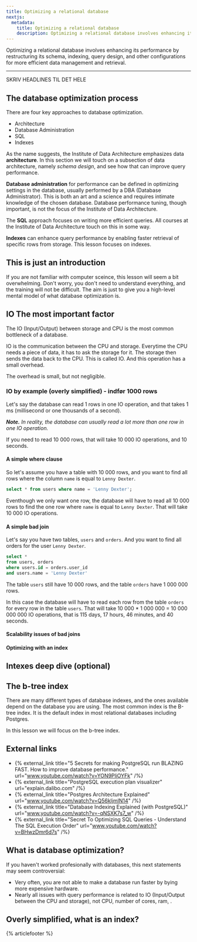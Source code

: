 ```yaml
---
title: Optimizing a relational database
nextjs:
  metadata:
    title: Optimizing a relational database
    description: Optimizing a relational database involves enhancing its performance by restructuring its schema, indexing, query design, and other configurations for more efficient data management and retrieval.
---
```


Optimizing a relational database involves enhancing its performance by restructuring its schema, indexing, query design, and other configurations for more efficient data management and retrieval.

---

SKRIV HEADLINES TIL DET HELE

## The database optimization process

There are four key approaches to database optimization.

- Architecture
- Database Administration
- SQL
- Indexes

As the name suggests, the Institute of Data Architecture emphasizes data **architecture**. In this section we will touch on a subsection of data architecture, namely _schema design_, and see how that can improve query performance.

**Database administration** for performance can be defined in optimizing settings in the database, usually performed by a DBA (Database Administrator). This is both an art and a science and requires intimate knowledge of the chosen database. Database performance tuning, though important, is not the focus of the Institute of Data Architecture.

The **SQL** approach focuses on writing more efficient queries. All courses at the Institute of Data Architecture touch on this in some way.

**Indexes** can enhance query performance by enabling faster retrieval of specific rows from storage. This lesson focuses on indexes.

## This is just an introduction

If you are not familiar with computer sceince, this lesson will seem a bit overwhelming. Don't worry, you don't need to understand everything, and the training will not be difficult. The aim is just to give you a high-level mental model of what database optimization is.

## IO The most important factor

The IO (Input/Output) between storage and CPU is the most common bottleneck of a database.

IO is the communication between the CPU and storage. Everytime the CPU needs a piece of data, it has to ask the storage for it. The storage then sends the data back to the CPU. This is called IO. And this operation has a small overhead.

The overhead is small, but not negligible.

### IO by example (overly simplified) - indfør 1000 rows

Let's say the database can read 1 rows in one IO operation, and that takes 1 ms (millisecond or one thousands of a second).

_**Note.** In reality, the database can usually read a lot more than one row in one IO operation._

If you need to read 10 000 rows, that will take 10 000 IO operations, and 10 seconds.

#### A simple where clause

So let's assume you have a table with 10 000 rows, and you want to find all rows where the column `name` is equal to `Lenny Dexter`.

```sql
select * from users where name = 'Lenny Dexter';
```

Eventhough we only want one row, the database will have to read all 10 000 rows to find the one row where `name` is equal to `Lenny Dexter`. That will take 10 000 IO operations.

#### A simple bad join

Let's say you have two tables, `users` and `orders`. And you want to find all orders for the user `Lenny Dexter`.

```sql
select *
from users, orders
where users.id = orders.user_id
and users.name = 'Lenny Dexter'
```

The table `users` still have 10 000 rows, and the table `orders` have 1 000 000 rows.

In this case the database will have to read each row from the table `orders` for every row in the table `users`. That will take 10 000 \* 1 000 000 = 10 000 000 000 IO operations, that is 115 days, 17 hours, 46 minutes, and 40 seconds.

#### Scalability issues of bad joins

#### Optimizing with an index

## Intexes deep dive (optional)

## The b-tree index

There are many different types of database indexes, and the ones available depend on the database you are using. The most common index is the B-tree index. It is the default index in most relational databases including Postgres.

In this lesson we will focus on the b-tree index.

## External links

- {% external_link title="5 Secrets for making PostgreSQL run BLAZING FAST. How to improve database performance." url="www.youtube.com/watch?v=YON9PliOYFk" /%}
- {% external_link title="PostgreSQL execution plan visualizer" url="explain.dalibo.com" /%}
- {% external_link title="Postgres Architecture Explained" url="www.youtube.com/watch?v=Q56kljmIN14" /%}
- {% external_link title="Database Indexing Explained (with PostgreSQL)" url="www.youtube.com/watch?v=-qNSXK7s7_w" /%}
- {% external_link title="Secret To Optimizing SQL Queries - Understand The SQL Execution Order" url="www.youtube.com/watch?v=BHwzDmr6d7s" /%}

## What is database optimization?

If you haven't worked profesionally with databases, this next statements may seem controversial:

- Very often, you are not able to make a database run faster by bying more expensive hardware.
- Nearly all issues with query performance is related to IO (Input/Output between the CPU and storage), not CPU, number of cores, ram, .

## Overly simplified, what is an index?

{% articlefooter %}
